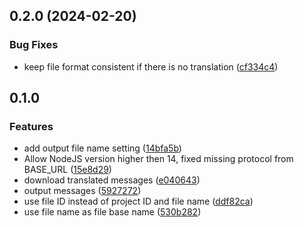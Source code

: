 ## 0.2.0 (2024-02-20)

### Bug Fixes

* keep file format consistent if there is no translation ([cf334c4](https://github.com/rezozero/xilofone-fetch/commit/cf334c4f7e267f4f5947fb599139a9b790bfd303))

## 0.1.0

### Features

* add output file name setting ([14bfa5b](https://github.com/rezozero/xilofone-fetch/commit/14bfa5b688238be784ee240da3b72ae01253d9e7))
* Allow NodeJS version higher then 14, fixed missing protocol from BASE_URL ([15e8d29](https://github.com/rezozero/xilofone-fetch/commit/15e8d29abd53aec9373a9afdd72237c252338d3d))
* download translated messages ([e040643](https://github.com/rezozero/xilofone-fetch/commit/e040643b55c1172c1c08ebec1bee552511e5f754))
* output messages ([5927272](https://github.com/rezozero/xilofone-fetch/commit/59272723e0ed43b1e26c9f282331b3ca0a669cad))
* use file ID instead of project ID and file name ([ddf82ca](https://github.com/rezozero/xilofone-fetch/commit/ddf82ca070ee1ee08e5dd861e3f7524e5d9f93aa))
* use file name as file base name ([530b282](https://github.com/rezozero/xilofone-fetch/commit/530b2822950a3b85a0547abff60be34c8f944569))


